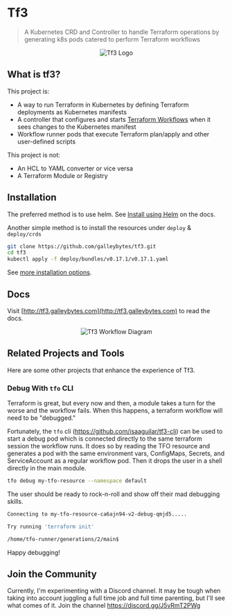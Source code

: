 # Tf3

> A Kubernetes CRD and Controller to handle Terraform operations by generating k8s pods catered to perform Terraform workflows

<p align="center">
<img src="https://s3.amazonaws.com/classic.isaaguilar.com/tfo-worm-logo-text.png" alt="Tf3 Logo"></img>
</p>


## What is tf3?

This project is:

- A way to run Terraform in Kubernetes by defining Terraform deployments as Kubernetes manifests
- A controller that configures and starts [Terraform Workflows](http://tf3.galleybytes.com/docs/architecture/workflow/) when it sees changes to the Kubernetes manifest
- Workflow runner pods that execute Terraform plan/apply and other user-defined scripts

This project is not:

- An HCL to YAML converter or vice versa
- A Terraform Module or Registry

## Installation

The preferred method is to use helm. See [Install using Helm](http://tf3.galleybytes.com/docs/getting-started/installation/#install-using-helm) on the docs.

Another simple method is to install the resources under `deploy` & `deploy/crds`

```bash
git clone https://github.com/galleybytes/tf3.git
cd tf3
kubectl apply -f deploy/bundles/v0.17.1/v0.17.1.yaml
```

See [more installation options](http://tf3.galleybytes.com/docs/getting-started/installation/).

## Docs

Visit [http://tf3.galleybytes.com](http://tf3.galleybytes.com) to read the docs.

<p align="center">
<img src="https://s3.amazonaws.com/classic.isaaguilar.com/tfo-workflow-diagramv2.png" alt="Tf3 Workflow Diagram"></img>
</p>


## Related Projects and Tools

Here are some other projects that enhance the experience of Tf3.


### Debug With `tfo` CLI

Terraform is great, but every now and then, a module takes a turn for the worse and the workflow fails. When this happens, a terraform workflow will need to be "debugged."

Fortunately, the `tfo` cli (https://github.com/isaaguilar/tf3-cli) can be used to start a debug pod which is connected directly to the same terraform session the workflow runs.  It does so by reading the TFO resource and generates a pod with the same environment vars, ConfigMaps, Secrets, and ServiceAccount as a regular workflow pod. Then it drops the user in a shell directly in the main module.

```bash
tfo debug my-tfo-resource --namespace default
```

The user should be ready to rock-n-roll and show off their mad debugging skills.

```bash
Connecting to my-tfo-resource-ca6ajn94-v2-debug-qmjd5.....

Try running 'terraform init'

/home/tfo-runner/generations/2/main$
```

Happy debugging!


## Join the Community

Currently, I'm experimenting with a Discord channel. It may be tough when taking into account juggling a full time job and full time parenting, but I'll see what comes of it. Join the channel https://discord.gg/J5vRmT2PWg

